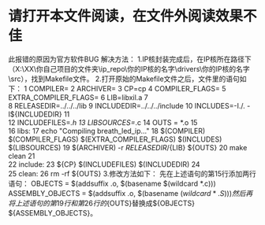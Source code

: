 # 请打开本文件阅读，在文件外阅读效果不佳
此报错的原因为官方软件BUG
解决方法：
1.IP核封装完成后，在IP核所在路径下（X:\XX\你自己项目的文件夹\ip_repo\你的IP核的名字\drivers\你的IP核的名字\src），找到Makefile文件。
2.打开原始的Makefile文件之后，文件里的语句如下：
1  COMPILER= 
2  ARCHIVER= 
3  CP=cp 
4  COMPILER_FLAGS= 
5  EXTRA_COMPILER_FLAGS= 
6  LIB=libxil.a 
7   
8  RELEASEDIR=../../../lib 
9  INCLUDEDIR=../../../include 
10 INCLUDES=-I./. -I${INCLUDEDIR} 
11  
12 INCLUDEFILES=*.h 
13 LIBSOURCES=*.c 
14 OUTS = *.o 
15  
16 libs: 
17  echo "Compiling breath_led_ip..." 
18  $(COMPILER) $(COMPILER_FLAGS) $(EXTRA_COMPILER_FLAGS) $(INCLUDES) $(LIBSOURCES) 
19  $(ARCHIVER) -r ${RELEASEDIR}/${LIB} ${OUTS} 
20  make clean 
21  
22 include: 
23  ${CP} $(INCLUDEFILES) $(INCLUDEDIR) 
24  
25 clean: 
26  rm -rf ${OUTS}
3.修改方法如下：
先在上述语句的第15行添加两行语句： 
OBJECTS = $(addsuffix .o, $(basename $(wildcard *.c))) 
ASSEMBLY_OBJECTS = $(addsuffix .o, $(basename $(wildcard *.S))) 
然后再将上述语句的第19行和第26行的${OUTS}替换成${OBJECTS} ${ASSEMBLY_OBJECTS}。
